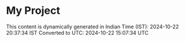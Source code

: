 # My Project

This content is dynamically generated in Indian Time (IST): 2024-10-22 20:37:34 IST
Converted to UTC: 2024-10-22 15:07:34 UTC

